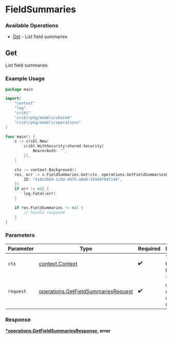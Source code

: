 # FieldSummaries

### Available Operations

* [Get](#get) - List field summaries

## Get

List field summaries

### Example Usage

```go
package main

import(
	"context"
	"log"
	"cribl"
	"cribl/pkg/models/shared"
	"cribl/pkg/models/operations"
)

func main() {
    s := cribl.New(
        cribl.WithSecurity(shared.Security{
            BearerAuth: "",
        }),
    )

    ctx := context.Background()
    res, err := s.FieldSummaries.Get(ctx, operations.GetFieldSummariesRequest{
        ID: "418e3bb9-1c8d-4975-a0e8-419d8f84f144",
    })
    if err != nil {
        log.Fatal(err)
    }

    if res.FieldSummaries != nil {
        // handle response
    }
}
```

### Parameters

| Parameter                                                                                  | Type                                                                                       | Required                                                                                   | Description                                                                                |
| ------------------------------------------------------------------------------------------ | ------------------------------------------------------------------------------------------ | ------------------------------------------------------------------------------------------ | ------------------------------------------------------------------------------------------ |
| `ctx`                                                                                      | [context.Context](https://pkg.go.dev/context#Context)                                      | :heavy_check_mark:                                                                         | The context to use for the request.                                                        |
| `request`                                                                                  | [operations.GetFieldSummariesRequest](../../models/operations/getfieldsummariesrequest.md) | :heavy_check_mark:                                                                         | The request object to use for the request.                                                 |


### Response

**[*operations.GetFieldSummariesResponse](../../models/operations/getfieldsummariesresponse.md), error**

